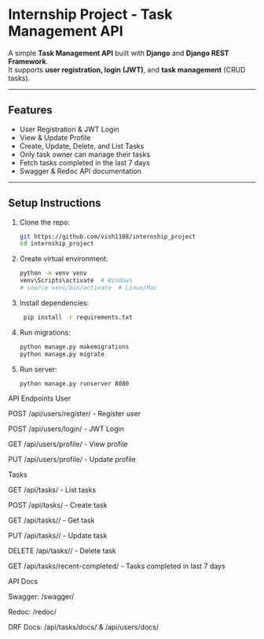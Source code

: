 # Internship Project - Task Management API

A simple **Task Management API** built with **Django** and **Django REST Framework**.  
It supports **user registration, login (JWT)**, and **task management** (CRUD tasks).

---

## Features
- User Registration & JWT Login
- View & Update Profile
- Create, Update, Delete, and List Tasks
- Only task owner can manage their tasks
- Fetch tasks completed in the last 7 days
- Swagger & Redoc API documentation

---

## Setup Instructions

1. Clone the repo:
    ```bash
    git https://github.com/vish1108/internship_project
    cd internship_project

2. Create virtual environment:
      ```bash
    python -m venv venv
    venv\Scripts\activate  # Windows
    # source venv/bin/activate  # Linux/Mac

3. Install dependencies:
   ```bash
    pip install -r requirements.txt

4. Run migrations:
   ```bash
   python manage.py makemigrations
   python manage.py migrate


5. Run server:
     ```bash
     python manage.py runserver 8080


  API Endpoints
User

POST /api/users/register/ - Register user

POST /api/users/login/ - JWT Login

GET /api/users/profile/ - View profile

PUT /api/users/profile/ - Update profile

Tasks

GET /api/tasks/ - List tasks

POST /api/tasks/ - Create task

GET /api/tasks/<id>/ - Get task

PUT /api/tasks/<id>/ - Update task

DELETE /api/tasks/<id>/ - Delete task

GET /api/tasks/recent-completed/ - Tasks completed in last 7 days

API Docs

Swagger: /swagger/

Redoc: /redoc/

DRF Docs: /api/tasks/docs/ & /api/users/docs/






